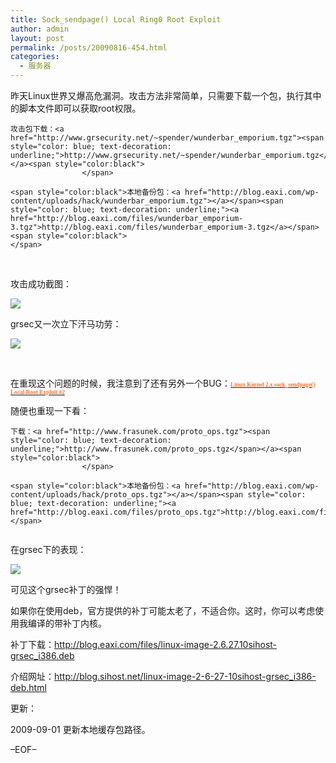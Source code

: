 ```yaml
---
title: Sock_sendpage() Local Ring0 Root Exploit
author: admin
layout: post
permalink: /posts/20090816-454.html
categories:
  - 服务器
---
```

昨天Linux世界又爆高危漏洞。攻击方法非常简单，只需要下载一个包，执行其中的脚本文件即可以获取root权限。

    攻击包下载：<a href="http://www.grsecurity.net/~spender/wunderbar_emporium.tgz"><span style="color: blue; text-decoration: underline;">http://www.grsecurity.net/~spender/wunderbar_emporium.tgz</span></a><span style="color:black">
    				</span>

    <span style="color:black">本地备份包：<a href="http://blog.eaxi.com/wp-content/uploads/hack/wunderbar_emporium.tgz"></a></span><span style="color: blue; text-decoration: underline;"><a href="http://blog.eaxi.com/files/wunderbar_emporium-3.tgz">http://blog.eaxi.com/files/wunderbar_emporium-3.tgz</a></span><span style="color:black">
    </span>

 

攻击成功截图：

![][1]

grsec又一次立下汗马功劳：

![][2]

 

在重现这个问题的时候，我注意到了还有另外一个BUG：<a href="http://www.milw0rm.com/exploits/9436" target="_blank"><span style="color:#f87431; font-family:Verdana; font-size:7pt"><strong>Linux Kernel 2.x sock_sendpage() Local Root Exploit #2</strong></span></a><span style="color:lime; font-family:Verdana; font-size:7pt"><strong><br /> </strong></span>

随便也重现一下看：

    下载：<a href="http://www.frasunek.com/proto_ops.tgz"><span style="color: blue; text-decoration: underline;">http://www.frasunek.com/proto_ops.tgz</span></a><span style="color:black">
    				</span>

    <span style="color:black">本地备份包：<a href="http://blog.eaxi.com/wp-content/uploads/hack/proto_ops.tgz"></a></span><span style="color: blue; text-decoration: underline;"><a href="http://blog.eaxi.com/files/proto_ops.tgz">http://blog.eaxi.com/files/proto_ops.tgz</a></span>

<pre><img src="http://blog.eaxi.com/wp-content/uploads/2009/08/081609_1356_Socksendpag3.png" alt="" /></pre>

在grsec下的表现：

![][3]

可见这个grsec补丁的强悍！

如果你在使用deb，官方提供的补丁可能太老了，不适合你。这时，你可以考虑使用我编译的带补丁内核。

补丁下载：<http://blog.eaxi.com/files/linux-image-2.6.27.10sihost-grsec_i386.deb>

介绍网址：<http://blog.sihost.net/linux-image-2-6-27-10sihost-grsec_i386-deb.html>

更新：

2009-09-01 更新本地缓存包路径。

&#8211;EOF&#8211;

 [1]: http://blog.eaxi.com/wp-content/uploads/2009/08/081609_1356_Socksendpag1.png
 [2]: http://blog.eaxi.com/wp-content/uploads/2009/08/081609_1356_Socksendpag2.png
 [3]: http://blog.eaxi.com/wp-content/uploads/2009/08/081609_1356_Socksendpag4.png